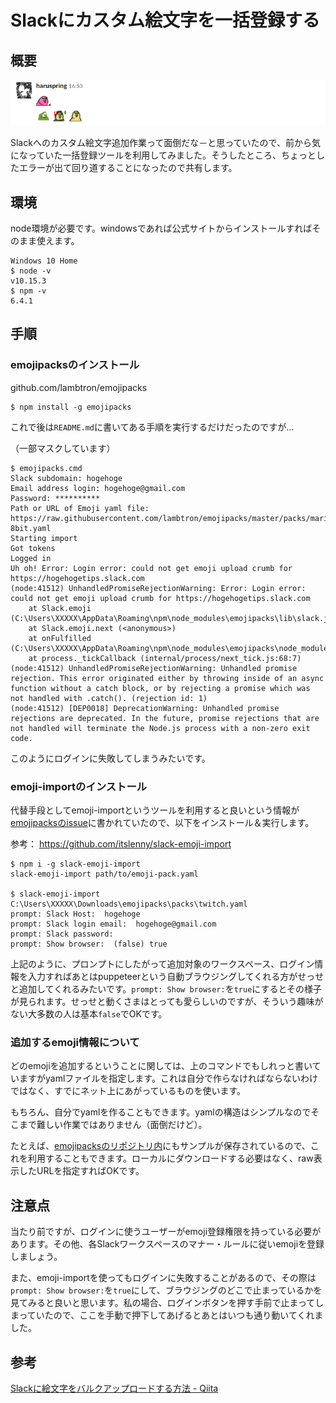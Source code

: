 # Slackにカスタム絵文字を一括登録する

## 概要

![](img/2019-06-08-16-54-12.png)

Slackへのカスタム絵文字追加作業って面倒だな－と思っていたので、前から気になっていた一括登録ツールを利用してみました。そうしたところ、ちょっとしたエラーが出て回り道することになったので共有します。

## 環境

node環境が必要です。windowsであれば公式サイトからインストールすればそのまま使えます。

```
Windows 10 Home
$ node -v
v10.15.3
$ npm -v
6.4.1
```

## 手順

### emojipacksのインストール

github.com/lambtron/emojipacks

```
$ npm install -g emojipacks
```

これで後は`README.md`に書いてある手順を実行するだけだったのですが...

（一部マスクしています）

```
$ emojipacks.cmd
Slack subdomain: hogehoge
Email address login: hogehoge@gmail.com
Password: **********
Path or URL of Emoji yaml file: https://raw.githubusercontent.com/lambtron/emojipacks/master/packs/mario-8bit.yaml
Starting import
Got tokens
Logged in
Uh oh! Error: Login error: could not get emoji upload crumb for https://hogehogetips.slack.com
(node:41512) UnhandledPromiseRejectionWarning: Error: Login error: could not get emoji upload crumb for https://hogehogetips.slack.com
    at Slack.emoji (C:\Users\XXXXX\AppData\Roaming\npm\node_modules\emojipacks\lib\slack.js:162:34)
    at Slack.emoji.next (<anonymous>)
    at onFulfilled (C:\Users\XXXXX\AppData\Roaming\npm\node_modules\emojipacks\node_modules\co\index.js:65:19)
    at process._tickCallback (internal/process/next_tick.js:68:7)
(node:41512) UnhandledPromiseRejectionWarning: Unhandled promise rejection. This error originated either by throwing inside of an async function without a catch block, or by rejecting a promise which was not handled with .catch(). (rejection id: 1)
(node:41512) [DEP0018] DeprecationWarning: Unhandled promise rejections are deprecated. In the future, promise rejections that are not handled will terminate the Node.js process with a non-zero exit code.
```

このようにログインに失敗してしまうみたいです。

### emoji-importのインストール

代替手段としてemoji-importというツールを利用すると良いという情報が[emojipacksのissue](https://github.com/lambtron/emojipacks/issues/158)に書かれていたので、以下をインストール＆実行します。

参考： https://github.com/itslenny/slack-emoji-import

```
$ npm i -g slack-emoji-import
slack-emoji-import path/to/emoji-pack.yaml

$ slack-emoji-import C:\Users\XXXXX\Downloads\emojipacks\packs\twitch.yaml
prompt: Slack Host:  hogehoge
prompt: Slack login email:  hogehoge@gmail.com
prompt: Slack password:
prompt: Show browser:  (false) true
```

上記のように、プロンプトにしたがって追加対象のワークスペース、ログイン情報を入力すればあとはpuppeteerという自動ブラウジングしてくれる方がせっせと追加してくれるみたいです。`prompt: Show browser:`を`true`にするとその様子が見られます。せっせと動くさまはとっても愛らしいのですが、そういう趣味がない大多数の人は基本`false`でOKです。

### 追加するemoji情報について

どのemojiを追加するということに関しては、上のコマンドでもしれっと書いていますがyamlファイルを指定します。これは自分で作らなければならないわけではなく、すでにネット上にあがっているものを使います。

もちろん、自分でyamlを作ることもできます。yamlの構造はシンプルなのでそこまで難しい作業ではありません（面倒だけど）。

たとえば、[emojipacksのリポジトリ内](https://github.com/lambtron/emojipacks/tree/master/packs)にもサンプルが保存されているので、これを利用することもできます。ローカルにダウンロードする必要はなく、raw表示したURLを指定すればOKです。

## 注意点

当たり前ですが、ログインに使うユーザーがemoji登録権限を持っている必要があります。その他、各Slackワークスペースのマナー・ルールに従いemojiを登録しましょう。

また、emoji-importを使ってもログインに失敗することがあるので、その際は`prompt: Show browser:`を`true`にして、ブラウジングのどこで止まっているかを見てみると良いと思います。私の場合、ログインボタンを押す手前で止まってしまっていたので、ここを手動で押下してあげるとあとはいつも通り動いてくれました。

## 参考

[Slackに絵文字をバルクアップロードする方法 - Qiita](https://qiita.com/nafu/items/67ea3c3829e4efc8a100)
